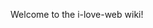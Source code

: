 Welcome to the i-love-web wiki!

<!-- link inladen werkt -->
<!-- ![image](https://github.com/user-attachments/assets/1f6e9c05-0d10-4be3-b06c-cfa423909b16) -->